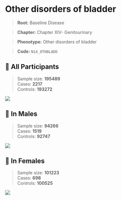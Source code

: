 # Other disorders of  bladder

> **Root:** Baseline Disease  

> **Chapter:** Chapter XIV- Genitourinary  

> **Phenotype:** Other disorders of  bladder  

> **Code:** `N14_OTHBLADD`

## 🧪 All Participants  
> Sample size: **195489**  
> Cases: **2217**  
> Controls: **193272**
<img src="/Disease/Figures/ALL/Baseline/N14_OTHBLADD.png"/>
<CsvTable src="/public/Disease/Data/ALL/Baseline/LG_N14_OTHBLADD.csv" label="🔍 View full results" />

## 👨 In Males  
> Sample size: **94266**  
> Cases: **1519**  
> Controls: **92747**
<img src="/Disease/Figures/Male/Baseline/N14_OTHBLADD.png"/>
<CsvTable src="/public/Disease/Data/Male/Baseline/LG_N14_OTHBLADD.csv" label="🔍 View full results" />

## 👩 In Females  
> Sample size: **101223**  
> Cases: **698**  
> Controls: **100525**
<img src="/Disease/Figures/Female/Baseline/N14_OTHBLADD.png"/>
<CsvTable src="/public/Disease/Data/Female/Baseline/LG_N14_OTHBLADD.csv" label="🔍 View full results" />
